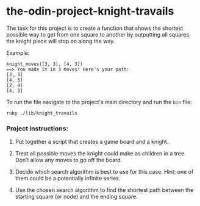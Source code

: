 # the-odin-project-knight-travails

The task for this project is to create a function that shows the shortest possible way to get from one square to another by outputting 
all squares the knight piece will stop on along the way.

Example:

```
knight_moves([3, 3], [4, 3])
==> You made it in 3 moves! Here's your path:
[3, 3]
[4, 5]
[2, 4]
[4, 3]
```

To run the file navigate to the project's main directory and run the `bin` file:
```
ruby ./lib/knight_travails
```

### Project instructions:

1. Put together a script that creates a game board and a knight.

2. Treat all possible moves the knight could make as children in a tree. Don’t allow any moves to go off the board.

3. Decide which search algorithm is best to use for this case. Hint: one of them could be a potentially infinite series.

4. Use the chosen search algorithm to find the shortest path between the starting square (or node) and the ending square. 
